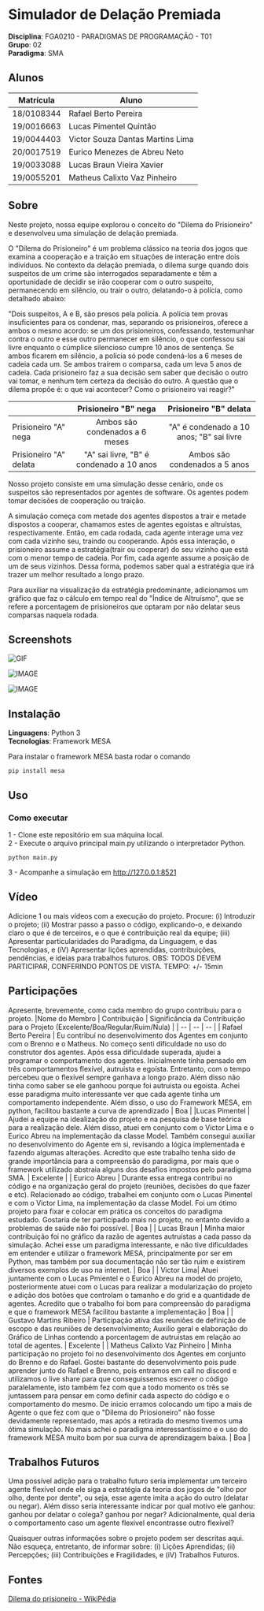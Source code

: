 # Simulador de Delação Premiada

**Disciplina**: FGA0210 - PARADIGMAS DE PROGRAMAÇÃO - T01 <br>
**Grupo**: 02<br>
**Paradigma**: SMA<br>

## Alunos

| Matrícula  | Aluno                            |
| ---------- | -------------------------------- |
| 18/0108344 | Rafael Berto Pereira             |
| 19/0016663 | Lucas Pimentel Quintão           |
| 19/0044403 | Victor Souza Dantas Martins Lima |
| 20/0017519 | Eurico Menezes de Abreu Neto     |
| 19/0033088 | Lucas Braun Vieira Xavier        |
| 19/0055201 | Matheus Calixto Vaz Pinheiro     |

## Sobre

Neste projeto, nossa equipe explorou o conceito do "Dilema do Prisioneiro" e desenvolveu uma simulação de delação premiada.<br>

O "Dilema do Prisioneiro" é um problema clássico na teoria dos jogos que examina a cooperação e a traição em situações de interação entre dois indivíduos. No contexto da delação premiada, o dilema surge quando dois suspeitos de um crime são interrogados separadamente e têm a oportunidade de decidir se irão cooperar com o outro suspeito, permanecendo em silêncio, ou trair o outro, delatando-o à polícia, como detalhado abaixo:

"Dois suspeitos, A e B, são presos pela polícia. A polícia tem provas insuficientes para os condenar, mas, separando os prisioneiros, oferece a ambos o mesmo acordo: se um dos prisioneiros, confessando, testemunhar contra o outro e esse outro permanecer em silêncio, o que confessou sai livre enquanto o cúmplice silencioso cumpre 10 anos de sentença. Se ambos ficarem em silêncio, a polícia só pode condená-los a 6 meses de cadeia cada um. Se ambos traírem o comparsa, cada um leva 5 anos de cadeia. Cada prisioneiro faz a sua decisão sem saber que decisão o outro vai tomar, e nenhum tem certeza da decisão do outro. A questão que o dilema propõe é: o que vai acontecer? Como o prisioneiro vai reagir?"

|                        |           Prisioneiro "B" nega           |          Prisioneiro "B" delata          |
| ---------------------- | :--------------------------------------: | :--------------------------------------: |
| Prisioneiro "A" nega   |      Ambos são condenados a 6 meses      | "A" é condenado a 10 anos; "B" sai livre |
| Prisioneiro "A" delata | "A" sai livre, "B" é condenado a 10 anos |      Ambos são condenados a 5 anos       |

Nosso projeto consiste em uma simulação desse cenário, onde os suspeitos são representados por agentes de software. Os agentes podem tomar decisões de cooperação ou traição.<br>

A simulação começa com metade dos agentes dispostos a trair e metade dispostos a cooperar, chamamos estes de agentes egoístas e altruístas, respectivamente. Então, em cada rodada, cada agente interage uma vez com cada vizinho seu, traindo ou cooperando. Após essa interação, o prisioneiro assume a estratégia(trair ou cooperar) do seu vizinho que está com o menor tempo de cadeia. Por fim, cada agente assume a posição de um de seus vizinhos. Dessa forma, podemos saber qual a estratégia que irá trazer um melhor resultado a longo prazo.

Para auxiliar na visualização da estratégia predominante, adicionamos um gráfico que faz o cálculo em tempo real do "Índice de Altruísmo", que se refere a porcentagem de prisioneiros que optaram por não delatar seus comparsas naquela rodada.

## Screenshots

![GIF](./assets/gifSimulacao.gif)

![IMAGE](./assets/ScreenshotSimulacao1.png)

![IMAGE](./assets/ScreenshotSimulacao2.png)

## Instalação

**Linguagens**: Python 3<br>
**Tecnologias**: Framework MESA<br>

Para instalar o framework MESA basta rodar o comando

```
pip install mesa
```

## Uso

### Como executar

1 - Clone este repositório em sua máquina local.<br>
2 - Execute o arquivo principal main.py utilizando o interpretador Python.

```
python main.py
```

3 - Acompanhe a simulação em http://127.0.0.1:8521

## Vídeo

Adicione 1 ou mais vídeos com a execução do projeto.
Procure:
(i) Introduzir o projeto;
(ii) Mostrar passo a passo o código, explicando-o, e deixando claro o que é de terceiros, e o que é contribuição real da equipe;
(iii) Apresentar particularidades do Paradigma, da Linguagem, e das Tecnologias, e
(iV) Apresentar lições aprendidas, contribuições, pendências, e ideias para trabalhos futuros.
OBS: TODOS DEVEM PARTICIPAR, CONFERINDO PONTOS DE VISTA.
TEMPO: +/- 15min

## Participações

Apresente, brevemente, como cada membro do grupo contribuiu para o projeto.
|Nome do Membro | Contribuição | Significância da Contribuição para o Projeto (Excelente/Boa/Regular/Ruim/Nula) |
| -- | -- | -- |
| Rafael Berto Pereira | Eu contribuí no desenvolvimento dos Agentes em conjunto com o Brenno e o Matheus. No começo senti dificuldade no uso do construtor dos agentes. Após essa dificuldade superada, ajudei a programar o comportamento dos agentes. Inicialmente tinha pensado em três comportamentos flexível, autruista e egoísta. Entretanto, com o tempo percebeu que o flexível sempre ganhava a longo prazo. Além disso não tinha como saber se ele ganhoou porque foi autruista ou egoista. Achei esse paradigma muito interessante ver que cada agente tinha um comportamento independente. Além disso, o uso do Framework MESA, em python, facilitou bastante a curva de aprendizado | Boa |
|Lucas Pimentel | Ajudei a equipe na idealização do projeto e na pesquisa de base teórica para a realização dele. Além disso, atuei em conjunto com o Victor Lima e o Eurico Abreu na implementação da classe Model. Também consegui auxiliar no desenvolvimento do Agente em si, revisando a lógica implementada e fazendo algumas alterações. Acredito que este trabalho tenha sido de grande importância para a compreensão do paradigma, por mais que o framework utilizado abstraia alguns dos desafios impostos pelo paradigma SMA. | Excelente |
| Eurico Abreu | Durante essa entrega contribui no código e na organização geral do projeto (reuniões, decisões do que fazer e etc). Relacionado ao código, trabalhei em conjunto com o Lucas Pimentel e com o Victor Lima, na implementação da classe Model. Foi um ótimo projeto para fixar e colocar em prática os conceitos do paradigma estudado. Gostaria de ter participado mais no projeto, no entanto devido a problemas de saúde não foi possível. | Boa |
| Lucas Braun | Minha maior contribuição foi no gráfico da razão de agentes autruístas a cada passo da simulação. Achei esse um paradigma interessante, e não tive dificuldades em entender e utilizar o framework MESA, principalmente por ser em Python, mas também por sua documentação não ser tão ruim e existirem diversos exemplos de uso na internet. | Boa |
| Victor Lima| Atuei juntamente com o Lucas Pmientel e o Eurico Abreu na model do projeto, posteriormente atuei com o Lucas para realizar a modularização do projeto e adição dos botões que controlam o tamanho e do grid e a quantidade de agentes. Acredito que o trabalho foi bom para compreensão do paradigma e que o framework MESA facilitou bastante a implementação | Boa |
| Gustavo Martins Ribeiro | Participação ativa das reuniões de definição de escopo e das reuniões de desenvolvimento; Auxilio geral e elaboração do Gráfico de Linhas contendo a porcentagem de autruistas em relação ao total de agentes. | Excelente |
| Matheus Calixto Vaz Pinheiro | Minha participação no projeto foi no desenvolvimento dos Agentes em conjunto do Brenno e do Rafael. Gostei bastante do desenvolvimento pois pude aprender junto do Rafael e Brenno, pois entramos em call no discord e utilizamos o live share para que conseguissemos escrever o código paralelamente, isto também fez com que a todo momento os três se juntassem para pensar em como definir cada aspecto do código e o comportamento do mesmo. De inicio erramos colocando um tipo a mais de Agente o que fez com que o "Dilema do Priosioneiro" não fosse devidamente representado, mas após a retirada do mesmo tivemos uma ótima simulação. No mais achei o paradigma interessantíssimo e o uso do framework MESA muito bom por sua curva de aprendizagem baixa. | Boa | 

## Trabalhos Futuros
Uma possível adição para o trabalho futuro seria implementar um terceiro agente flexível onde ele siga a estratégia da teoria dos jogos de "olho por olho, dente por dente", ou seja, esse agente imita a ação do outro (delatar ou negar). Além disso seria interessante indicar por qual motivo ele ganhou: ganhou por delatar o colega? ganhou por negar? Adicionalmente, qual deria o comportamento caso um agente flexivel encontrasse outro flexível?

Quaisquer outras informações sobre o projeto podem ser descritas aqui. Não esqueça, entretanto, de informar sobre:
(i) Lições Aprendidas;
(ii) Percepções;
(iii) Contribuições e Fragilidades, e
(iV) Trabalhos Futuros.

## Fontes

[Dilema do prisioneiro - WikiPédia](https://pt.wikipedia.org/wiki/Dilema_do_prisioneiro)
